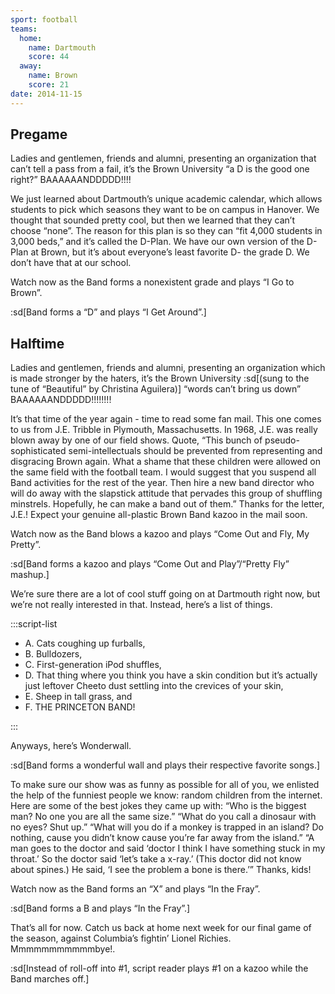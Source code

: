 ```yaml
---
sport: football
teams:
  home:
    name: Dartmouth
    score: 44
  away:
    name: Brown
    score: 21
date: 2014-11-15
---
```


## Pregame

Ladies and gentlemen, friends and alumni, presenting an organization that can’t tell a pass from a fail, it’s the Brown University “a D is the good one right?” BAAAAAANDDDDD!!!!

We just learned about Dartmouth’s unique academic calendar, which allows students to pick which seasons they want to be on campus in Hanover. We thought that sounded pretty cool, but then we learned that they can’t choose “none”. The reason for this plan is so they can “fit 4,000 students in 3,000 beds,” and it’s called the D-Plan. We have our own version of the D-Plan at Brown, but it’s about everyone’s least favorite D- the grade D. We don’t have that at our school.

Watch now as the Band forms a nonexistent grade and plays “I Go to Brown”.

:sd[Band forms a “D” and plays “I Get Around”.]

## Halftime

Ladies and gentlemen, friends and alumni, presenting an organization which is made stronger by the haters, it’s the Brown University :sd[(sung to the tune of “Beautiful” by Christina Aguilera)] “words can’t bring us down” BAAAAAANDDDDD!!!!!!!!

It’s that time of the year again - time to read some fan mail. This one comes to us from J.E. Tribble in Plymouth, Massachusetts. In 1968, J.E. was really blown away by one of our field shows. Quote, “This bunch of pseudo-sophisticated semi-intellectuals should be prevented from representing and disgracing Brown again. What a shame that these children were allowed on the same field with the football team. I would suggest that you suspend all Band activities for the rest of the year. Then hire a new band director who will do away with the slapstick attitude that pervades this group of shuffling minstrels. Hopefully, he can make a band out of them.” Thanks for the letter, J.E.! Expect your genuine all-plastic Brown Band kazoo in the mail soon.

Watch now as the Band blows a kazoo and plays “Come Out and Fly, My Pretty”.

:sd[Band forms a kazoo and plays “Come Out and Play”/“Pretty Fly” mashup.]

We’re sure there are a lot of cool stuff going on at Dartmouth right now, but we’re not really interested in that. Instead, here’s a list of things.

:::script-list

- A. Cats coughing up furballs,
- B. Bulldozers,
- C. First-generation iPod shuffles,
- D. That thing where you think you have a skin condition but it’s actually just leftover Cheeto dust settling into the crevices of your skin,
- E. Sheep in tall grass, and
- F. THE PRINCETON BAND!

:::

Anyways, here’s Wonderwall.

:sd[Band forms a wonderful wall and plays their respective favorite songs.]

To make sure our show was as funny as possible for all of you, we enlisted the help of the funniest people we know: random children from the internet. Here are some of the best jokes they came up with: “Who is the biggest man? No one you are all the same size.” “What do you call a dinosaur with no eyes? Shut up.” “What will you do if a monkey is trapped in an island? Do nothing, cause you didn’t know cause you’re far away from the island.” “A man goes to the doctor and said ‘doctor I think I have something stuck in my throat.’ So the doctor said ‘let’s take a x-ray.’ (This doctor did not know about spines.) He said, ‘I see the problem a bone is there.’” Thanks, kids!

Watch now as the Band forms an “X” and plays “In the Fray”.

:sd[Band forms a B and plays “In the Fray”.]

That’s all for now. Catch us back at home next week for our final game of the season, against Columbia’s fightin’ Lionel Richies. Mmmmmmmmmmmbye!.

:sd[Instead of roll-off into #1, script reader plays #1 on a kazoo while the Band marches off.]
